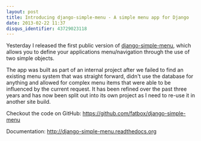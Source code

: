 ```yaml
---
layout: post
title: Introducing django-simple-menu - A simple menu app for Django
date: 2013-02-22 11:37
disqus_identifier: 43729023118
---
```


Yesterday I released the first public version of [django-simple-menu](https://github.com/fatbox/django-simple-menu), which allows you to define your applications menu/navigation through the use of two simple objects.

The app was built as part of an internal project after we failed to find an existing menu system that was straight forward, didn't use the database for anything and allowed for complex menu items that were able to be influenced by the current request. It has been refined over the past three years and has now been split out into its own project as I need to re-use it in another site build.

Checkout the code on GitHub: https://github.com/fatbox/django-simple-menu

Documentation: http://django-simple-menu.readthedocs.org
